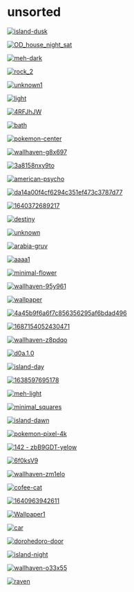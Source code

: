 # unsorted

<a href="island-dusk.jpg"><img alt="island-dusk" src="island-dusk.jpg"></a>

<a href="OD_house_night_sat.jpg"><img alt="OD_house_night_sat" src="OD_house_night_sat.jpg"></a>

<a href="meh-dark.jpg"><img alt="meh-dark" src="meh-dark.jpg"></a>

<a href="rock_2.png"><img alt="rock_2" src="rock_2.png"></a>

<a href="unknown1.png"><img alt="unknown1" src="unknown1.png"></a>

<a href="light.png"><img alt="light" src="light.png"></a>

<a href="4RFJhJW.png"><img alt="4RFJhJW" src="4RFJhJW.png"></a>

<a href="bath.jpg"><img alt="bath" src="bath.jpg"></a>

<a href="pokemon-center.png"><img alt="pokemon-center" src="pokemon-center.png"></a>

<a href="wallhaven-g8x697.jpg"><img alt="wallhaven-g8x697" src="wallhaven-g8x697.jpg"></a>

<a href="3a8158nxy9to.png"><img alt="3a8158nxy9to" src="3a8158nxy9to.png"></a>

<a href="american-psycho.jpg"><img alt="american-psycho" src="american-psycho.jpg"></a>

<a href="da14a00f4cf6294c351ef473c3787d77.jpg"><img alt="da14a00f4cf6294c351ef473c3787d77" src="da14a00f4cf6294c351ef473c3787d77.jpg"></a>

<a href="1640372689217.png"><img alt="1640372689217" src="1640372689217.png"></a>

<a href="destiny.png"><img alt="destiny" src="destiny.png"></a>

<a href="unknown.png"><img alt="unknown" src="unknown.png"></a>

<a href="arabia-gruv.png"><img alt="arabia-gruv" src="arabia-gruv.png"></a>

<a href="aaaa1.jpg"><img alt="aaaa1" src="aaaa1.jpg"></a>

<a href="minimal-flower.png"><img alt="minimal-flower" src="minimal-flower.png"></a>

<a href="wallhaven-95y961.png"><img alt="wallhaven-95y961" src="wallhaven-95y961.png"></a>

<a href="wallpaper.jpg"><img alt="wallpaper" src="wallpaper.jpg"></a>

<a href="4a45b9f6a6f7c856356295af6bdad496.jpg"><img alt="4a45b9f6a6f7c856356295af6bdad496" src="4a45b9f6a6f7c856356295af6bdad496.jpg"></a>

<a href="1687154052430471.png"><img alt="1687154052430471" src="1687154052430471.png"></a>

<a href="wallhaven-z8pdqo.jpg"><img alt="wallhaven-z8pdqo" src="wallhaven-z8pdqo.jpg"></a>

<a href="d0a.1.0.png"><img alt="d0a.1.0" src="d0a.1.0.png"></a>

<a href="island-day.jpg"><img alt="island-day" src="island-day.jpg"></a>

<a href="1638597695178.jpg"><img alt="1638597695178" src="1638597695178.jpg"></a>

<a href="meh-light.jpg"><img alt="meh-light" src="meh-light.jpg"></a>

<a href="minimal_squares.png"><img alt="minimal_squares" src="minimal_squares.png"></a>

<a href="island-dawn.jpg"><img alt="island-dawn" src="island-dawn.jpg"></a>

<a href="pokemon-pixel-4k.png"><img alt="pokemon-pixel-4k" src="pokemon-pixel-4k.png"></a>

<a href="142 - zbB9GDT-yelow.jpg"><img alt="142 - zbB9GDT-yelow" src="142 - zbB9GDT-yelow.jpg"></a>

<a href="6f0ksV9.jpeg"><img alt="6f0ksV9" src="6f0ksV9.jpeg"></a>

<a href="wallhaven-zm1elo.png"><img alt="wallhaven-zm1elo" src="wallhaven-zm1elo.png"></a>

<a href="cofee-cat.png"><img alt="cofee-cat" src="cofee-cat.png"></a>

<a href="1640963942611.png"><img alt="1640963942611" src="1640963942611.png"></a>

<a href="Wallpaper1.jpg"><img alt="Wallpaper1" src="Wallpaper1.jpg"></a>

<a href="car.png"><img alt="car" src="car.png"></a>

<a href="dorohedoro-door.jpg"><img alt="dorohedoro-door" src="dorohedoro-door.jpg"></a>

<a href="island-night.jpg"><img alt="island-night" src="island-night.jpg"></a>

<a href="wallhaven-o33x55.png"><img alt="wallhaven-o33x55" src="wallhaven-o33x55.png"></a>

<a href="raven.png"><img alt="raven" src="raven.png"></a>

